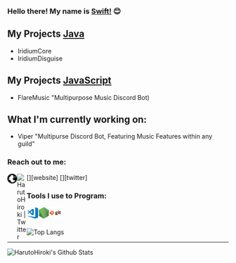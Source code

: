 ### Hello there! My name is [Swift!](https://github.com/SwiftSwft/) 😊

## My Projects [Java](https://en.wikipedia.org/wiki/Java_(programming_language))
- IridiumCore
- IridiumDisguise

## My Projects [JavaScript](https://en.wikipedia.org/wiki/JavaScript)
- FlareMusic "Multipurpose Music Discord Bot)

## What I'm currently working on:
- Viper "Multipurse Discord Bot, Featuring Music Features within any guild"

### Reach out to me:

[<img align="left" alt="is-really.fun" width="22px" src="https://raw.githubusercontent.com/iconic/open-iconic/master/svg/globe.svg" />][website]
[<img align="left" alt="HarutoHiroki | Twitter" width="22px" src="https://cdn.jsdelivr.net/npm/simple-icons@v3/icons/twitter.svg" />][twitter]
<br />

### Tools I use to Program:

<img align="left" alt="Visual Studio Code" width="26px" src="https://raw.githubusercontent.com/github/explore/80688e429a7d4ef2fca1e82350fe8e3517d3494d/topics/visual-studio-code/visual-studio-code.png" />
<img align="left" alt="Node.js" width="26px" src="https://raw.githubusercontent.com/github/explore/80688e429a7d4ef2fca1e82350fe8e3517d3494d/topics/nodejs/nodejs.png" />
<img align="left" alt="Git" width="26px" src="https://raw.githubusercontent.com/github/explore/80688e429a7d4ef2fca1e82350fe8e3517d3494d/topics/git/git.png" />
<br />
<br />

![Top Langs](https://github-readme-stats.vercel.app/api/top-langs/?username=MountainTiger144&layout=compact&hide_border=true&theme=radical)

---

<img align="left" alt="HarutoHiroki's Github Stats" src="https://github-readme-stats.vercel.app/api?username=SwiftSwft&show_icons=true&hide_border=true&theme=radical" />
